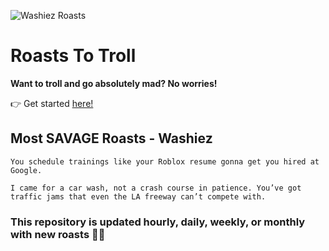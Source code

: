 ![Washiez Roasts](https://img.shields.io/badge/Washiez%20Roasts-290-red)
# Roasts To Troll
**Want to troll and go absolutely mad? No worries!**

👉 Get started [here!](https://github.com/murderdrones095/bug-free-succotash/tree/main/roasts)

## Most SAVAGE Roasts - Washiez
`You schedule trainings like your Roblox resume gonna get you hired at Google.`

`I came for a car wash, not a crash course in patience. You’ve got traffic jams that even the LA freeway can’t compete with.`

### This repository is updated hourly, daily, weekly, or monthly with new roasts 🚀💥
